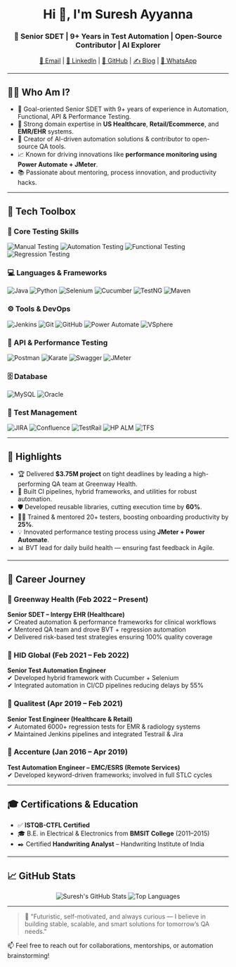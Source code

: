 <h1 align="center">Hi 👋, I'm Suresh Ayyanna</h1>



<h3 align="center">🚀 Senior SDET | 9+ Years in Test Automation | Open-Source Contributor | AI Explorer</h3>

<p align="center">
  <a href="mailto:sureshayyanna1@gmail.com">📧 Email</a> |
  <a href="="https://www.linkedin.com/in/sureshayyanna/">💼 LinkedIn</a> |
  <a href="https://github.com/SureshAyyanna">🐙 GitHub</a> |
  <a href="https://dev.to/sureshayyanna">✍️ Blog</a> |
  <a href="https://api.whatsapp.com/send?phone=916363328968">📱 WhatsApp</a>
</p>

---

## 👨‍💻 Who Am I?

- 🎯 Goal-oriented Senior SDET with 9+ years of experience in Automation, Functional, API & Performance Testing.
- 🏥 Strong domain expertise in **US Healthcare**, **Retail/Ecommerce**, and **EMR/EHR** systems.
- 🤖 Creator of AI-driven automation solutions & contributor to open-source QA tools.
- 📈 Known for driving innovations like **performance monitoring using Power Automate + JMeter**.
- 📚 Passionate about mentoring, process innovation, and productivity hacks.

---

## 🧰 Tech Toolbox
### 🧪 Core Testing Skills

![Manual Testing](https://img.shields.io/badge/Manual%20Testing-%23000000?style=for-the-badge&logo=testinglibrary&logoColor=white)
![Automation Testing](https://img.shields.io/badge/Automation%20Testing-%23000000?style=for-the-badge&logo=selenium&logoColor=white)
![Functional Testing](https://img.shields.io/badge/Functional%20Testing-%23326CE5?style=for-the-badge)
![Regression Testing](https://img.shields.io/badge/Regression%20Testing-%23326CE5?style=for-the-badge)


### 💻 Languages & Frameworks
![Java](https://img.shields.io/badge/Java-%23ED8B00?style=for-the-badge&logo=java&logoColor=white)
![Python](https://img.shields.io/badge/Python-3670A0?style=for-the-badge&logo=python&logoColor=white)
![Selenium](https://img.shields.io/badge/Selenium-43B02A?style=for-the-badge&logo=selenium&logoColor=white)
![Cucumber](https://img.shields.io/badge/Cucumber-23D96C?style=for-the-badge&logo=cucumber&logoColor=white)
![TestNG](https://img.shields.io/badge/TestNG-73C2FB?style=for-the-badge)
![Maven](https://img.shields.io/badge/Maven-C71A36?style=for-the-badge&logo=apachemaven&logoColor=white)

### ⚙️ Tools & DevOps
![Jenkins](https://img.shields.io/badge/Jenkins-D24939?style=for-the-badge&logo=jenkins&logoColor=white)
![Git](https://img.shields.io/badge/Git-F05032?style=for-the-badge&logo=git&logoColor=white)
![GitHub](https://img.shields.io/badge/GitHub-181717?style=for-the-badge&logo=github&logoColor=white)
![Power Automate](https://img.shields.io/badge/Power%20Automate-0071C5?style=for-the-badge&logo=microsoftpowerautomate&logoColor=white)
![VSphere](https://img.shields.io/badge/VMware%20vSphere-007CBA?style=for-the-badge)

### 📡 API & Performance Testing
![Postman](https://img.shields.io/badge/Postman-FF6C37?style=for-the-badge&logo=postman&logoColor=white)
![Karate](https://img.shields.io/badge/Karate-00ADD8?style=for-the-badge)
![Swagger](https://img.shields.io/badge/Swagger-00C853?style=for-the-badge&logo=swagger&logoColor=white)
![JMeter](https://img.shields.io/badge/JMeter-D22128?style=for-the-badge&logo=apachejmeter&logoColor=white)

### 🗄️ Database
![MySQL](https://img.shields.io/badge/MySQL-00758F?style=for-the-badge&logo=mysql&logoColor=white)
![Oracle](https://img.shields.io/badge/Oracle-F80000?style=for-the-badge&logo=oracle&logoColor=white)

### 📝 Test Management
![JIRA](https://img.shields.io/badge/JIRA-0052CC?style=for-the-badge&logo=jira&logoColor=white)
![Confluence](https://img.shields.io/badge/Confluence-172B4D?style=for-the-badge&logo=confluence&logoColor=white)
![TestRail](https://img.shields.io/badge/TestRail-489FB5?style=for-the-badge)
![HP ALM](https://img.shields.io/badge/HP%20ALM-007396?style=for-the-badge)
![TFS](https://img.shields.io/badge/TFS-007ACC?style=for-the-badge&logo=visualstudio&logoColor=white)

---

## 🧠 Highlights

- 🏆 Delivered **$3.75M project** on tight deadlines by leading a high-performing QA team at Greenway Health.
- 🔄 Built CI pipelines, hybrid frameworks, and utilities for robust automation.
- 🛡️ Developed reusable libraries, cutting execution time by **60%**.
- 👨‍🏫 Trained & mentored 20+ testers, boosting onboarding productivity by **25%**.
- 💡 Innovated performance testing process using **JMeter + Power Automate**.
- 📊 BVT lead for daily build health — ensuring fast feedback in Agile.

---

## 🧭 Career Journey

### 🏥 Greenway Health (Feb 2022 – Present)
**Senior SDET – Intergy EHR (Healthcare)**  
✔ Created automation & performance frameworks for clinical workflows  
✔ Mentored QA team and drove BVT + regression automation  
✔ Delivered risk-based test strategies ensuring 100% quality coverage  

### 🔐 HID Global (Feb 2021 – Feb 2022)
**Senior Test Automation Engineer**  
✔ Developed hybrid framework with Cucumber + Selenium  
✔ Integrated automation in CI/CD pipelines reducing delays by 55%  

### 🧪 Qualitest (Apr 2019 – Feb 2021)
**Senior Test Engineer (Healthcare & Retail)**  
✔ Automated 6000+ regression tests for EMR & radiology systems  
✔ Maintained Jenkins pipelines and integrated Testrail & Jira  

### 🏢 Accenture (Jan 2016 – Apr 2019)
**Test Automation Engineer – EMC/ESRS (Remote Services)**  
✔ Developed keyword-driven frameworks; involved in full STLC cycles

---

## 🎓 Certifications & Education

- ✅ **ISTQB-CTFL Certified**
- 🎓 B.E. in Electrical & Electronics from **BMSIT College** (2011–2015)
- ✒️ Certified **Handwriting Analyst** – Handwriting Institute of India

---

## 📈 GitHub Stats

<p align="center">
  <img src="https://github-readme-stats.vercel.app/api?username=SureshAyyanna&show_icons=true&theme=radical" alt="Suresh's GitHub Stats" />
  <img src="https://github-readme-stats.vercel.app/api/top-langs/?username=SureshAyyanna&layout=compact&theme=radical" alt="Top Languages" />
</p>

---

> 💬 "Futuristic, self-motivated, and always curious — I believe in building stable, scalable, and smart solutions for tomorrow’s QA needs."

📫 Feel free to reach out for collaborations, mentorships, or automation brainstorming!

